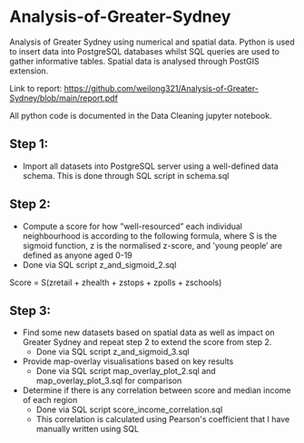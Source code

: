 # Analysis-of-Greater-Sydney
Analysis of Greater Sydney using numerical and spatial data. Python is used to insert data into PostgreSQL databases whilst SQL queries are used to gather informative tables. Spatial data is analysed through PostGIS extension.

Link to report: https://github.com/weilong321/Analysis-of-Greater-Sydney/blob/main/report.pdf

All python code is documented in the Data Cleaning jupyter notebook.

## Step 1:
  - Import all datasets into PostgreSQL server using a well-defined data schema. This is done through SQL script in schema.sql

## Step 2:
  - Compute a score for how ”well-resourced” each individual neighbourhood is according to the following formula, where S is the
sigmoid function, z is the normalised z-score, and ’young people’ are defined as anyone aged 0-19
  - Done via SQL script z_and_sigmoid_2.sql

Score = S(zretail + zhealth + zstops + zpolls + zschools)

## Step 3:
  - Find some new datasets based on spatial data as well as impact on Greater Sydney and repeat step 2 to extend the score from step 2.
    - Done via SQL script z_and_sigmoid_3.sql
  - Provide map-overlay visualisations based on key results
    - Done via SQL script map_overlay_plot_2.sql and map_overlay_plot_3.sql for comparison
  - Determine if there is any correlation between score and median income of each region
    - Done via SQL script score_income_correlation.sql
    - This correlation is calculated using Pearson's coefficient that I have manually written using SQL
